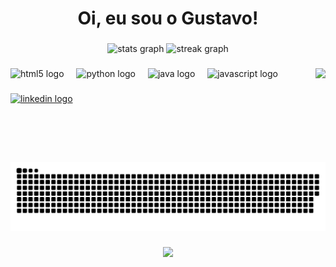<h1 align="center">Oi, eu sou o Gustavo!</h1>

###

<div align="center">
  <img src="https://github-readme-stats.vercel.app/api?username=gustavofariasnunes&hide_title=false&hide_rank=false&show_icons=true&include_all_commits=true&count_private=true&disable_animations=false&theme=merko&locale=en&hide_border=false&custom_title=Gustavo%20Farias%20GitHub%20Stats" height="150" alt="stats graph"  />
  <img src="https://streak-stats.demolab.com?user=gustavofariasnunes&locale=en&mode=daily&theme=merko&hide_border=false&border_radius=5" height="150" alt="streak graph"  />
</div>

###

<img align="right" height="150" src="https://media.giphy.com/media/Xy1omG8cDSCH7Qgp6Q/giphy.gif"  />

###

<div align="left">
  <img src="https://cdn.jsdelivr.net/gh/devicons/devicon/icons/html5/html5-original.svg" height="30" alt="html5 logo"  />
  <img width="12" />
  <img src="https://cdn.jsdelivr.net/gh/devicons/devicon/icons/python/python-original.svg" height="30" alt="python logo"  />
  <img width="12" />
  <img src="https://cdn.jsdelivr.net/gh/devicons/devicon/icons/java/java-original.svg" height="30" alt="java logo"  />
  <img width="12" />
  <img src="https://cdn.jsdelivr.net/gh/devicons/devicon/icons/javascript/javascript-original.svg" height="30" alt="javascript logo"  />
</div>

###

<div align="left">
  <a href="https://www.linkedin.com/in/gustavofariasnunes/" target="_blank">
    <img src="https://raw.githubusercontent.com/maurodesouza/profile-readme-generator/master/src/assets/icons/social/linkedin/default.svg" width="47" height="35" alt="linkedin logo"  />
  </a>
</div>

###

<br clear="both">

<img src="https://raw.githubusercontent.com/gustavofariasnunes/gustavofariasnunes/output/snake.svg" alt="Snake animation" />

###

<div align="center">
  <img src="https://profile-counter.glitch.me/gustavofariasnunes/count.svg?"  />
</div>

###
